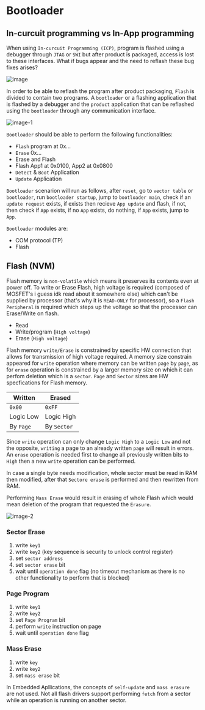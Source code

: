 # Bootloader

## In-curcuit programming vs In-App programming

When using `In-curcuit Programming (ICP)`, program is flashed using a debugger through `JTAG` or `SWI` but after product is packaged, access is lost to these interfaces. What if bugs appear and the need to reflash these bug fixes arises?

![image](https://github.com/yasminEzF/Notes/assets/109252157/6f1a463e-25de-4f45-84eb-ad848284715c)

In order to be able to reflash the program after product packaging, `Flash` is divided to contain two programs. A `bootloader` or a flashing application that is flashed by a debugger and the `product` application that can be reflashed using the `bootloader` through any communication interface.

![image-1](https://github.com/yasminEzF/Notes/assets/109252157/86cf2d06-c34a-4a3a-b447-8ceaaf46c933)

`Bootloader` should be able to perform the following functionalities:

- `Flash` program at 0x...
- `Erase` 0x...
- Erase and Flash
- Flash App1 at 0x0100, App2 at 0x0800
- `Detect` & `Boot` Application
- `Update` Application

`Bootloader` scenarion will run as follows, after `reset`, go to `vector table` or `bootloader`, run `bootloader startup`, jump to `bootloader main`, check if an `update request` exists, if exists then recieve `App update` and flash, if not, then check if `App` exists, if no `App` exists, do nothing, if `App` exists, jump to `App`.

`Bootloader` modules are:

- COM protocol (TP)
- Flash

## Flash (NVM)

Flash memory is `non-volatile` which means it preserves its contents even at power off. To write or Erase Flash, high voltage is required (composed of MOSFET's i guess idk read about it somewhere else) which can't be supplied by processor (that's why it is `READ-ONLY` for processor), so a `Flash Peripheral` is required which steps up the voltage so that the processor can Erase/Write on flash.

- Read
- Write/program (`High voltage`)
- Erase (`High voltage`)

Flash memory `write/Erase` is constrained by specific HW connection that allows for transmission of high voltage required. A memory size constrain appeared for `write` operation where memory can be written `page` by `page`, as for `erase` operation is constrained by a larger memory size on which it can perfom deletion which is a `sector`. `Page` and `Sector` sizes are HW specfications for Flash memory.

|Written | Erased
|--------|----------
| `0x00` | `0xFF`
| Logic Low | Logic High
| By `Page` | By `Sector`

Since `write` operation can only change `Logic High` to a `Logic Low` and not the opposite, `writing` a page to an already written `page` will result in errors. An `erase` operation is needed first to change all previously written bits to `High` then a new `write` operation can be performed.

In case a single byte needs modification, whole sector must be read in RAM then modified, after that `Sectore erase` is performed and then rewritten from RAM.

Performing `Mass Erase` would result in erasing of whole Flash which would mean deletion of the program that requested the `Erasure`.

![image-2](https://github.com/yasminEzF/Notes/assets/109252157/7b98b847-5f30-450b-bedb-3897dd5b5d26)

### Sector Erase

1. write `key1`
2. write `key2` (key sequence is security to unlock control register)
3. set `sector address`
4. set `sector erase` bit
5. wait until `operation done` flag (no timeout mechanism as there is no other functionality to perform that is blocked)

### Page Program

1. write `key1`
2. write `key2`
3. set `Page Program` bit
4. perform `write` instruction on page
5. wait until `operation done` flag

### Mass Erase

1. write `key`
2. write `key2`
3. set `mass erase` bit

In Embedded Apllications, the concepts of `self-update` and `mass erasure` are not used. Not all flash drivers support performing `fetch` from a sector while an operation is running on another sector.
